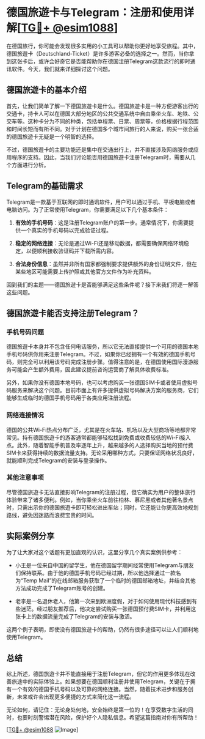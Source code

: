 # 德国旅遊卡与Telegram：注册和使用详解[[TG💪+ @esim1088](https://t.me/s/esim1088)]

在德国旅行，你可能会发现很多实用的小工具可以帮助你更好地享受旅程。其中，德国旅遊卡（Deutschland-Ticket）是许多游客必备的选择之一。然而，当你拿到这张卡后，或许会好奇它是否能帮助你在德国注册Telegram这款流行的即时通讯软件。今天，我们就来详细探讨这个问题。

## 德国旅遊卡的基本介绍

首先，让我们简单了解一下德国旅遊卡是什么。德国旅遊卡是一种方便游客出行的交通卡，持卡人可以在德国大部分地区的公共交通系统中自由乘坐火车、地铁、公交车等。这种卡分为不同的种类，包括单程票、日票、周票等，价格根据行程范围和时间长短而有所不同。对于计划在德国多个城市间旅行的人来说，购买一张合适的德国旅遊卡无疑是一个明智的选择。

不过，德国旅遊卡的主要功能还是集中在交通出行上，并不直接涉及网络服务或应用程序的支持。因此，当我们讨论能否用德国旅遊卡注册Telegram时，需要从几个方面进行分析。

## Telegram的基础需求

Telegram是一款基于互联网的即时通讯软件，用户可以通过手机、平板电脑或者电脑访问。为了正常使用Telegram，你需要满足以下几个基本条件：

1. **有效的手机号码**：这是注册Telegram账户的第一步。通常情况下，你需要提供一个真实的手机号码以完成验证过程。
   
2. **稳定的网络连接**：无论是通过Wi-Fi还是移动数据，都需要确保网络环境稳定，以便顺利接收验证码并下载所需内容。

3. **合法身份信息**：虽然并非所有国家都强制要求提供额外的身份证明文件，但在某些地区可能需要上传护照或其他官方文件作为补充资料。

回到我们的主题——德国旅遊卡是否能够满足这些条件呢？接下来我们将逐一解答这些问题。

## 德国旅遊卡能否支持注册Telegram？

### 手机号码问题

德国旅遊卡本身并不包含任何电话服务，所以它无法直接提供一个可用的德国本地手机号码供你用来注册Telegram。不过，如果你已经拥有一个有效的德国手机号码，则完全可以利用该号码完成注册步骤。值得注意的是，在德国使用国际漫游服务可能会产生额外费用，因此建议提前咨询运营商了解具体收费标准。

另外，如果你没有德国本地号码，也可以考虑购买一张德国SIM卡或者使用虚拟号码服务来解决这个问题。目前市面上有许多提供虚拟号码解决方案的服务商，它们能够生成临时的德国手机号码用于各类应用注册流程。

### 网络连接情况

德国的公共Wi-Fi热点分布广泛，尤其是在火车站、机场以及大型商场等地都非常常见。持有德国旅遊卡的游客通常都能够轻松找到免费或收费较低的Wi-Fi接入点。此外，随着智能手机普及率逐年上升，越来越多的人选择购买当地的预付费SIM卡来获得持续的数据流量支持。无论采用哪种方式，只要保证网络状况良好，就能顺利完成Telegram的安装与登录操作。

### 其他注意事项

尽管德国旅遊卡无法直接影响Telegram的注册过程，但它确实为用户的整体旅行体验带来了诸多便利。例如，当你乘坐火车前往柏林、慕尼黑或者其他著名景点时，只需出示你的德国旅遊卡即可轻松进出车站；同时，它还能让你更高效地规划路线，避免因迷路而浪费宝贵的时间。

## 实际案例分享

为了让大家对这个话题有更加直观的认识，这里分享几个真实案例供参考：

- 小王是一位来自中国的留学生，他在德国留学期间经常使用Telegram与朋友们保持联系。由于他的德国手机号码已经过期，所以他选择通过一款名为“Temp Mail”的在线邮箱服务获取了一个临时的德国邮箱地址，并结合其他方法成功完成了Telegram账号的创建。
  
- 老李是一名退休老人，他第一次来到欧洲度假，对于如何使用现代科技感到有些迷茫。经过朋友推荐后，他决定尝试购买一张德国预付费SIM卡，并利用这张卡上的数据流量完成了Telegram的安装与激活。

这两个例子表明，即使没有德国旅遊卡的帮助，仍然有很多途径可以让人们顺利地使用Telegram。

## 总结

综上所述，德国旅遊卡并不能直接用于注册Telegram，但它的作用更多体现在改善旅途中的实际体验上。如果想要在德国顺利注册并使用Telegram，关键在于拥有一个有效的德国手机号码以及可靠的网络连接。当然，随着技术进步和服务创新，未来或许会出现更多便捷的方式来简化这一流程。

无论如何，请记住：无论身处何地，安全始终是第一位的！在享受数字生活的同时，也要时刻警惕潜在风险，保护好个人隐私信息。希望这篇指南对你有所帮助！

[[TG💪+ @esim1088](https://t.me/s/esim1088) ![Image](https://i.postimg.cc/4NQfJmqS/Snipaste-2025-05-13-00-14-12.png)]